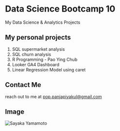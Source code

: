 # Data Science Bootcamp 10
My Data Science &amp; Analytics Projects

## My personal projects

1. SQL supermarket analysis
2. SQL churn analysis
3. R Programming - Pao Ying Chub
4. Looker GA4 Dashboard
5. Linear Regression Model using caret

## Contact Me
reach out to me at pop.panjapiyakul@gmail.com

## Image
![Sayaka Yamamoto](https://img.ananweb.jp/2023/05/12083421/19255630d5616eb1cd7dd7e26ba3d145.jpg)
